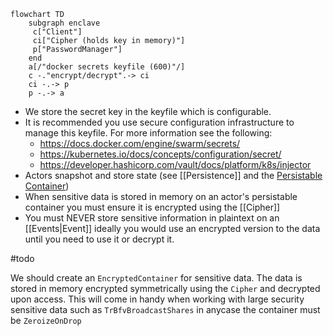 ```mermaid
flowchart TD
	subgraph enclave
	 c["Client"]
	 ci["Cipher (holds key in memory)"]
	 p["PasswordManager"]
	end
	a[/"docker secrets keyfile (600)"/]
	c -."encrypt/decrypt".-> ci
	ci -.-> p
	p -.-> a
```

- We store the secret key in the keyfile which is configurable.
- It is recommended you use secure configuration infrastructure to manage this keyfile. For more information see the following:
  - https://docs.docker.com/engine/swarm/secrets/
  - https://kubernetes.io/docs/concepts/configuration/secret/
  - https://developer.hashicorp.com/vault/docs/platform/k8s/injector
- Actors snapshot and store state (see [[Persistence]] and the [Persistable Container](https://github.com/gnosisguild/enclave/blob/main/crates/data/src/persistable.rs))
- When sensitive data is stored in memory on an actor's persistable container you must ensure it is encrypted using the [[Cipher]]
- You must NEVER store sensitive information in plaintext on an [[Events|Event]] ideally you would use an encrypted version to the data until you need to use it or decrypt it.

#todo

We should create an `EncryptedContainer` for sensitive data. The data is stored in memory encrypted symmetrically using the `Cipher` and decrypted upon access. This will come in handy when working with large security sensitive data such as `TrBfvBroadcastShares` in anycase the container must be `ZeroizeOnDrop`
